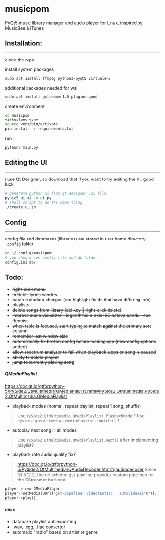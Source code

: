 # musicpom

PyQt5 music library manager and audio player for Linux, inspired by MusicBee & iTunes

## Installation:
___
clone the repo

install system packages
```bash
sudo apt install ffmpeg python3-pyqt5 virtualenv
```

additional packages needed for wsl
```bash
sudo apt install gstreamer1.0-plugins-good
```

create environment
```bash
cd musicpom
virtualenv venv
source venv/bin/activate
pip install -r requirements.txt
```

run
```bash
python3 main.py
```
## Editing the UI
___
i use Qt Designer, so download that if you want to try editing the UI. good luck
```bash
# generate python ui from qt designer .ui file
pyuic5 ui.ui -o ui.py
# shell script to do the same thing
./create_ui.sh
```
## Config
___
config file and databases (libraries) are stored in user home directory `.config` folder
```bash
cd ~/.config/musicpom
# you should see config file and db folder
config.ini db/
```

## Todo:

- ~~right-click menu~~
- ~~editable lyrics window~~
- ~~batch metadata changer (red highlight fields that have differing info)~~
- ~~playlists~~
- ~~delete songs from library (del key || right-click delete)~~
- ~~improve audio visualizer - logarithmic x-axis ISO octave bands - see Renoise~~
- ~~when table is focused, start typing to match against the primary sort column~~
- ~~remember last window size~~
- ~~automatically fix broken config before loading app (new config options added)~~
- ~~allow spectrum analyzer to fall when playback stops or song is paused~~
- ~~ability to delete playlist~~
- ~~jump to currently playing song~~
##### QMediaPlaylist
https://doc.qt.io/qtforpython-5/PySide2/QtMultimedia/QMediaPlaylist.html#PySide2.QtMultimedia.PySide2.QtMultimedia.QMediaPlaylist
- playback modes (normal, repeat playlist, repeat 1 song, shuffle)
> Use `PySide2.QtMultimedia.QMediaPlaylist.PlaybackMode` ?
> Use `PySide2.QtMultimedia.QMediaPlaylist.shuffle()` ?
- autoplay next song in all modes
> Use `PySide2.QtMultimedia.QMediaPlaylist.next()` after implementing playlist?
- playback rate audio quality fix?
> https://doc.qt.io/qtforpython-5/PySide2/QtMultimedia/QAudioDecoder.html#qaudiodecoder
> Since Qt 5.12.2, the url scheme gst-pipeline provides custom pipelines for the GStreamer backend.
```py
player = new QMediaPlayer;
player->setMedia(QUrl("gst-pipeline: videotestsrc ! autovideosink"));
player->play();
```
##### misc
- database playlist autoexporting
- .wav, .ogg, .flac convertor
- automatic "radio" based on artist or genre
